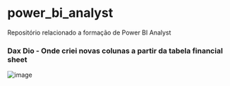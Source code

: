 # power_bi_analyst

Repositório relacionado a formação de Power BI Analyst


### Dax Dio - Onde criei novas colunas a partir da tabela financial sheet
![image](https://github.com/user-attachments/assets/770ca60e-8120-412e-a6c9-ada3d0397df4)
